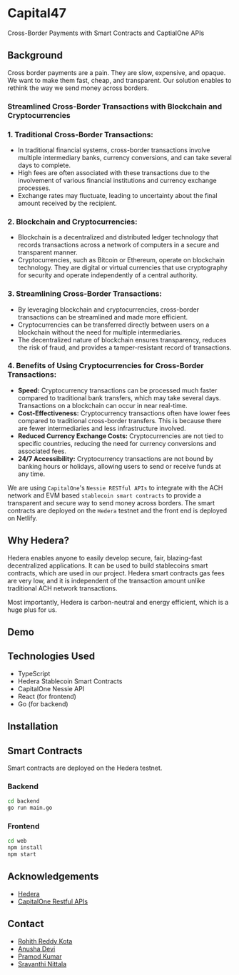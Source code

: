 # Capital47
Cross-Border Payments with Smart Contracts and CaptialOne APIs

## Background

Cross border payments are a pain. They are slow, expensive, and opaque. We want to make them fast, cheap, and transparent. Our solution enables to rethink the way we send money across borders.

### Streamlined Cross-Border Transactions with Blockchain and Cryptocurrencies

### 1. Traditional Cross-Border Transactions:
   - In traditional financial systems, cross-border transactions involve multiple intermediary banks, currency conversions, and can take several days to complete.
   - High fees are often associated with these transactions due to the involvement of various financial institutions and currency exchange processes.
   - Exchange rates may fluctuate, leading to uncertainty about the final amount received by the recipient.

### 2. Blockchain and Cryptocurrencies:
   - Blockchain is a decentralized and distributed ledger technology that records transactions across a network of computers in a secure and transparent manner.
   - Cryptocurrencies, such as Bitcoin or Ethereum, operate on blockchain technology. They are digital or virtual currencies that use cryptography for security and operate independently of a central authority.

### 3. Streamlining Cross-Border Transactions:
   - By leveraging blockchain and cryptocurrencies, cross-border transactions can be streamlined and made more efficient.
   - Cryptocurrencies can be transferred directly between users on a blockchain without the need for multiple intermediaries.
   - The decentralized nature of blockchain ensures transparency, reduces the risk of fraud, and provides a tamper-resistant record of transactions.

### 4. Benefits of Using Cryptocurrencies for Cross-Border Transactions:
   - **Speed:** Cryptocurrency transactions can be processed much faster compared to traditional bank transfers, which may take several days. Transactions on a blockchain can occur in near real-time.
   - **Cost-Effectiveness:** Cryptocurrency transactions often have lower fees compared to traditional cross-border transfers. This is because there are fewer intermediaries and less infrastructure involved.
   - **Reduced Currency Exchange Costs:** Cryptocurrencies are not tied to specific countries, reducing the need for currency conversions and associated fees.
   - **24/7 Accessibility:** Cryptocurrency transactions are not bound by banking hours or holidays, allowing users to send or receive funds at any time.

We are using `CapitalOne`'s `Nessie RESTful APIs` to integrate with the ACH network and EVM based `stablecoin smart contracts` to provide a transparent and secure way to send money across borders. The smart contracts are deployed on the `Hedera` testnet and the front end is deployed on Netlify.

## Why Hedera?

Hedera enables anyone to easily develop secure, fair, blazing-fast decentralized applications. It can be used to build stablecoins smart contracts, which are used in our project. Hedera smart contracts gas fees are very low, and it is independent of the transaction amount unlike traditional ACH network transactions.

Most importantly, Hedera is carbon-neutral and energy efficient, which is a huge plus for us.

## Demo

<!-- todo -->

## Technologies Used

- TypeScript
- Hedera Stablecoin Smart Contracts
- CapitalOne Nessie API
- React (for frontend)
- Go (for backend)

## Installation

## Smart Contracts

Smart contracts are deployed on the Hedera testnet.

### Backend

```bash
cd backend
go run main.go
```

### Frontend

```bash
cd web
npm install
npm start
```

## Acknowledgements

- [Hedera](https://hedera.com/)
- [CapitalOne Restful APIs](http://api.nessieisreal.com/)

## Contact

- [Rohith Reddy Kota](https://www.linkedin.com/in/rohithreddykota/)
- [Anusha Devi](https://www.linkedin.com/in/anushareddykota/)
- [Pramod Kumar](https://www.linkedin.com/in/pramod-kumar-undrakonda/)
- [Sravanthi Nittala](https://www.linkedin.com/in/sravanthi-nittala/)
